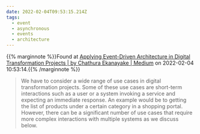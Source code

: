 ```yaml
---
date: 2022-02-04T09:53:15.214Z
tags:
  - event
  - asynchronous
  - events
  - architecture
---
```

{{% marginnote %}}Found at [Applying Event-Driven Architecture in Digital Transformation Projects | by Chathura Ekanayake | Medium](https://chathura-ekanayake.medium.com/applying-event-driven-architecture-in-digital-transformation-projects-acbcb27440af) on 2022-02-04 10:53:14.{{% /marginnote %}}

> We have to consider a wide range of use cases in digital transformation projects. Some of these use cases are short-term interactions such as a user or a system invoking a service and expecting an immediate response. An example would be to getting the list of products under a certain category in a shopping portal. However, there can be a significant number of use cases that require more complex interactions with multiple systems as we discuss below.


